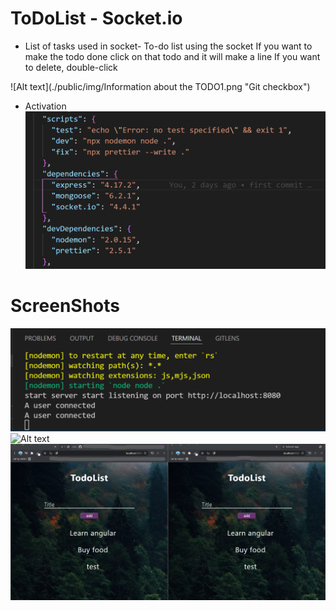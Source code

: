 # ToDoList - Socket.io
* List of tasks used in socket-
To-do list using the socket
If you want to make the todo done click on that todo and it will make a line
If you want to delete, double-click

![Alt text](./public/img/Information about the TODO1.png "Git checkbox")

* Activation 
 ![Alt text](./public/img/packageJson.png "Git checkbox")
 # ScreenShots
 ![Alt text](./public/img/trminalSocket.png "Git checkbox")
 ![Alt text](./public/img/pexels-yunus-tuğ-9724071.jpg "Git checkbox")
 ![Alt text](./public/img/page.png "Git checkbox")
